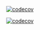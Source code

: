 [![codecov](https://coverage.dubizzlecloud.com/gle/olx:dubizzle:developers:mobile:ios/ios-dubizzle-property/branch/develop/graph/badge.svg?token=BSz54XIPT5)](https://coverage.dubizzlecloud.com/gle/olx:dubizzle:developers:mobile:ios/ios-dubizzle-property)

[![codecov](https://coverage.dubizzlecloud.com/gle/olx:dubizzle:developers:mobile:android/android-dubizzle-paa/branch/develop/graphs/commits.svg?token=iBBkE0j3DM)](https://coverage.dubizzlecloud.com/gle/olx:dubizzle:developers:mobile:android/android-dubizzle-property)
